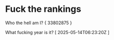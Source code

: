 # Fuck the rankings

Who the hell am I?
{ 33802875 }

What fucking year is it?
[ 2025-05-14T06:23:20Z ]
